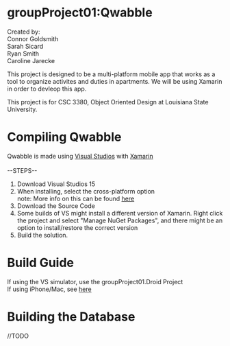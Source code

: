 # groupProject01:Qwabble
Created by:<br>
Connor Goldsmith<br>
Sarah Sicard<br>
Ryan Smith<br>
Caroline Jarecke<br>

This project is designed to be a multi-platform mobile app that works as a tool to organize activites and duties in apartments. 
We will be using Xamarin in order to devleop this app.

This project is for CSC 3380, Object Oriented Design at Louisiana State University. 

# Compiling Qwabble
Qwabble is made using [Visual Studios](https://www.visualstudio.com/) with [Xamarin](https://www.xamarin.com/)
<br><br>  --STEPS--
1. Download Visual Studios 15
2. When installing, select the cross-platform option
<br>   note: More info on this can be found [here](https://msdn.microsoft.com/en-us/library/mt613162.aspx)
3. Download the Source Code
4. Some builds of VS might install a different version of Xamarin.  Right click the project and select "Manage NuGet Packages", and there might be an option to install/restore the correct version
5. Build the solution.  

# Build Guide 
If using the VS simulator, use the groupProject01.Droid Project<br>
If using iPhone/Mac, see [here](https://developer.xamarin.com/guides/ios/getting_started/installation/mac/)

# Building the Database
//TODO
